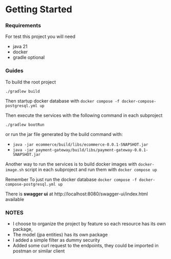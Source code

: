 # Getting Started

### Requirements
For test this project you will need

* java 21
* docker
* gradle optional

### Guides

To build the root project

`./gradlew build`

Then startup docker database with `docker compose -f docker-compose-postgresql.yml up`

Then execute the services with the following command in each subproject

`./gradlew bootRun`

or run the jar file generated by the build command with:
- `java -jar ecommerce/build/libs/ecommerce-0.0.1-SNAPSHOT.jar`
- `java -jar payment-gateway/build/libs/payment-gateway-0.0.1-SNAPSHOT.jar`

Another way to run the services is to build docker images with `docker-image.sh` script
in each subproject and run them with `docker compose up`

Remember To just run the docker database `docker compose -f docker-compose-postgresql.yml up`

There is **swagger ui** at http://localhost:8080/swagger-ui/index.html available

### NOTES

- I choose to organize the project by feature so each resource has its own package,
- The model (jpa entities) has its own package
- I added a simple filter as dummy security
- Added some curl request to the endpoints, they could be imported in postman or similar client
